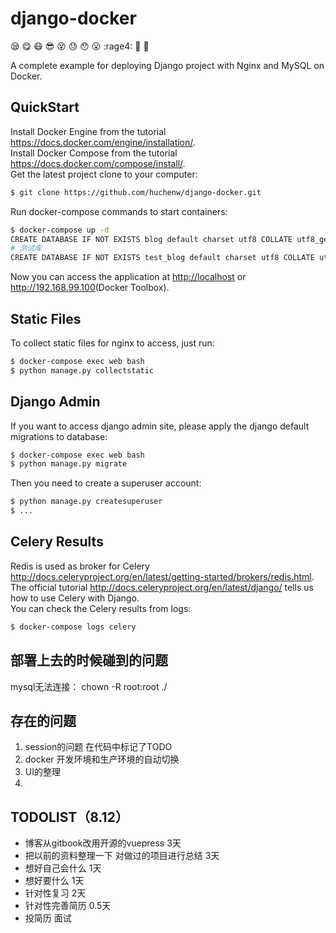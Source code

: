 # django-docker

:sleepy: :yum: :mask: :sunglasses: :dizzy_face: :sweat: :hushed: :open_mouth: :rage4: :speak_no_evil: :baby:

A complete example for deploying Django project with Nginx and MySQL on Docker.

## QuickStart
Install Docker Engine from the tutorial <https://docs.docker.com/engine/installation/>.</br>
Install Docker Compose from the tutorial <https://docs.docker.com/compose/install/>.</br>
Get the latest project clone to your computer:
```bash
$ git clone https://github.com/huchenw/django-docker.git
```
Run docker-compose commands to start containers:
```bash
$ docker-compose up -d
CREATE DATABASE IF NOT EXISTS blog default charset utf8 COLLATE utf8_general_ci;
# 测试库
CREATE DATABASE IF NOT EXISTS test_blog default charset utf8 COLLATE utf8_general_ci;
```



Now you can access the application at <http://localhost> or <http://192.168.99.100>(Docker Toolbox).</br>
## Static Files
To collect static files for nginx to access, just run:
```bash
$ docker-compose exec web bash
$ python manage.py collectstatic
```
## Django Admin
If you want to access django admin site, please apply the django default migrations to database:
```bash
$ docker-compose exec web bash
$ python manage.py migrate

```
Then you need to create a superuser account:
```bash
$ python manage.py createsuperuser
$ ...
```
## Celery Results
Redis is used as broker for Celery <http://docs.celeryproject.org/en/latest/getting-started/brokers/redis.html>.</br>
The official tutorial <http://docs.celeryproject.org/en/latest/django/> tells us how to use Celery with Django.</br>
You can check the Celery results from logs:
```bash
$ docker-compose logs celery
```

## 部署上去的时候碰到的问题
mysql无法连接： chown -R root:root ./


## 存在的问题

1. session的问题 在代码中标记了TODO
2. docker 开发环境和生产环境的自动切换
4. UI的整理
5. 

## TODOLIST（8.12）

- 博客从gitbook改用开源的vuepress 3天
- 把以前的资料整理一下 对做过的项目进行总结 3天
- 想好自己会什么 1天
- 想好要什么 1天
- 针对性复习 2天
- 针对性完善简历 0.5天
- 投简历 面试
